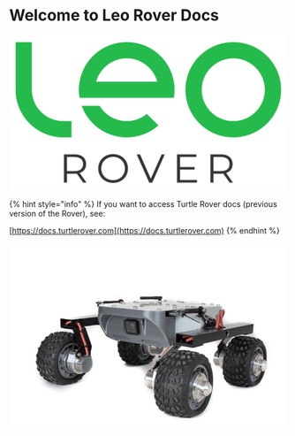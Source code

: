 # Welcome to Leo Rover Docs

![](.gitbook/assets/leo-rover_logo-final-package-15.png)

{% hint style="info" %}
If you want to access Turtle Rover docs \(previous version of the Rover\), see:

[https://docs.turtlerover.com](https://docs.turtlerover.com)
{% endhint %}

![Actually it&apos;s a photo of Turtle Rover, because we don&apos;t have a proper one of Leo. Sry :\)](.gitbook/assets/assets_-lsbtuor0o8gadw9fev4_-lvpe4m0p4qjput3nb-a_-lvpedk28rkcnxv_idd9_dsc_4417.jpg)



